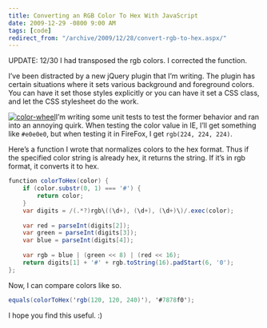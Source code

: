 ```yaml
---
title: Converting an RGB Color To Hex With JavaScript
date: 2009-12-29 -0800 9:00 AM
tags: [code]
redirect_from: "/archive/2009/12/28/convert-rgb-to-hex.aspx/"
---
```


UPDATE: 12/30 I had transposed the rgb colors. I corrected the function.

I’ve been distracted by a new jQuery plugin that I’m writing. The plugin
has certain situations where it sets various background and foreground
colors. You can have it set those styles explicitly or you can have it
set a CSS class, and let the CSS stylesheet do the work.

[![color-wheel](https://haacked.com/images/haacked_com/WindowsLiveWriter/ConvertinganRGBColorToHexWithJavaScript_12017/color-wheel_3.jpg "color-wheel")](http://www.sxc.hu/photo/828516 "Color Wheel on sxc.hu by asifthebes")I’m
writing some unit tests to test the former behavior and ran into an
annoying quirk. When testing the color value in IE, I’ll get something
like `#e0e0e0`, but when testing it in FireFox, I get
`rgb(224, 224, 224)`.

Here’s a function I wrote that normalizes colors to the hex format. Thus
if the specified color string is already hex, it returns the string. If
it’s in rgb format, it converts it to hex.

```csharp
function colorToHex(color) {
    if (color.substr(0, 1) === '#') {
        return color;
    }
    var digits = /(.*?)rgb\((\d+), (\d+), (\d+)\)/.exec(color);
    
    var red = parseInt(digits[2]);
    var green = parseInt(digits[3]);
    var blue = parseInt(digits[4]);
    
    var rgb = blue | (green << 8) | (red << 16);
    return digits[1] + '#' + rgb.toString(16).padStart(6, '0');
};
```

Now, I can compare colors like so.

```csharp
equals(colorToHex('rgb(120, 120, 240)'), '#7878f0');
```

I hope you find this useful. :)

